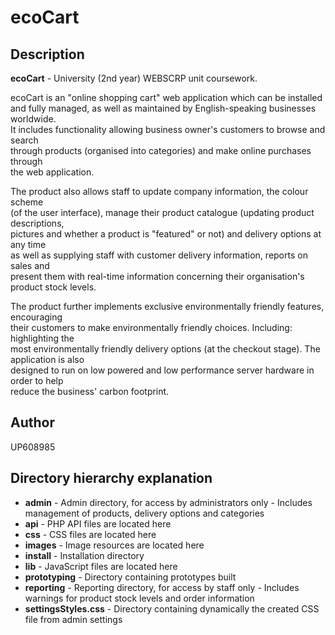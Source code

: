 ecoCart
=======

Description
-----------
**ecoCart** - University (2nd year) WEBSCRP unit coursework.

ecoCart is an "online shopping cart" web application which can be installed  
and fully managed, as well as maintained by English-speaking businesses worldwide.  
It includes functionality allowing business owner's customers to browse and search  
through products (organised into categories) and make online purchases through  
the web application.

The product also allows staff to update company information, the colour scheme  
(of the user interface), manage their product catalogue (updating product descriptions,  
pictures and whether a product is "featured" or not) and delivery options at any time  
as well as supplying staff with customer delivery information, reports on sales and  
present them with real-time information concerning their organisation's product stock levels.

The product further implements exclusive environmentally friendly features, encouraging  
their customers to make environmentally friendly choices. Including: highlighting the  
most environmentally friendly delivery options (at the checkout stage). The application is also  
designed to run on low powered and low performance server hardware in order to help  
reduce the business' carbon footprint.

Author
-----------
UP608985

Directory hierarchy explanation
-----------  
* **admin** - Admin directory, for access by administrators only - Includes management of products, delivery options and categories
* **api** - PHP API files are located here  
* **css** - CSS files are located here  
* **images** - Image resources are located here
* **install** - Installation directory
* **lib** - JavaScript files are located here  
* **prototyping** - Directory containing prototypes built
* **reporting** - Reporting directory, for access by staff only - Includes warnings for product stock levels and order information
* **settingsStyles.css** - Directory containing dynamically the created CSS file from admin settings